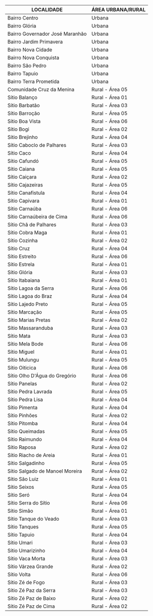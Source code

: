 | LOCALIDADE | ÁREA URBANA/RURAL |
|------------|-------------------|
| Bairro Centro | Urbana |
| Bairro Glória | Urbana |
| Bairro Governador José Maranhão | Urbana |
| Bairro Jardim Primavera | Urbana |
| Bairro Nova Cidade | Urbana |
| Bairro Nova Conquista | Urbana |
| Bairro São Pedro | Urbana |
| Bairro Tapuio | Urbana |
| Bairro Terra Prometida | Urbana |
| Comunidade Cruz da Menina | Rural - Área 05 |
| Sítio Balanço | Rural - Área 01 |
| Sítio Barbatão | Rural - Área 03 |
| Sítio Barroção | Rural - Área 05 |
| Sítio Boa Vista | Rural - Área 06 |
| Sítio Bogi | Rural - Área 02 |
| Sítio Brejinho | Rural - Área 04 |
| Sítio Caboclo de Palhares | Rural - Área 03 |
| Sítio Caco | Rural - Área 04 |
| Sítio Cafundó | Rural - Área 05 |
| Sítio Caiana | Rural - Área 05 |
| Sítio Caiçara | Rural - Área 02 |
| Sítio Cajazeiras | Rural - Área 05 |
| Sítio Canafistula | Rural - Área 04 |
| Sítio Capivara | Rural - Área 01 |
| Sítio Carnaúba | Rural - Área 06 |
| Sítio Carnaúbeira de Cima | Rural - Área 06 |
| Sítio Chã de Palhares | Rural - Área 03 |
| Sítio Cobra Maga | Rural - Área 01 |
| Sítio Cozinha | Rural - Área 02 |
| Sítio Cruz | Rural - Área 04 |
| Sítio Estreito | Rural - Área 06 |
| Sítio Estrela | Rural - Área 01 |
| Sítio Glória | Rural - Área 03 |
| Sítio Itabaiana | Rural - Área 01 |
| Sítio Lagoa da Serra | Rural - Área 06 |
| Sítio Lagoa do Braz | Rural - Área 04 |
| Sítio Lajedo Preto | Rural - Área 05 |
| Sítio Marcação | Rural - Área 05 |
| Sítio Marias Pretas | Rural - Área 02 |
| Sítio Massaranduba | Rural - Área 03 |
| Sítio Mata | Rural - Área 03 |
| Sítio Mela Bode | Rural - Área 06 |
| Sítio Miguel | Rural - Área 01 |
| Sítio Mulungu | Rural - Área 05 |
| Sítio Oiticica | Rural - Área 06 |
| Sítio Olho D'Água do Gregório | Rural - Área 06 |
| Sítio Panelas | Rural - Área 02 |
| Sítio Pedra Lavrada | Rural - Área 05 |
| Sítio Pedra Lisa | Rural - Área 04 |
| Sítio Pimenta | Rural - Área 04 |
| Sítio Pinhões | Rural - Área 02 |
| Sítio Pitomba | Rural - Área 04 |
| Sítio Queimadas | Rural - Área 05 |
| Sítio Raimundo | Rural - Área 04 |
| Sítio Raposa | Rural - Área 02 |
| Sítio Riacho de Areia | Rural - Área 01 |
| Sítio Salgadinho | Rural - Área 05 |
| Sítio Salgado de Manoel Moreira | Rural - Área 02 |
| Sítio São Luiz | Rural - Área 01 |
| Sítio Seixos | Rural - Área 05 |
| Sítio Seró | Rural - Área 04 |
| Sítio Serra do Sítio | Rural - Área 06 |
| Sítio Simão | Rural - Área 01 |
| Sítio Tanque do Veado | Rural - Área 03 |
| Sítio Tanques | Rural - Área 05 |
| Sítio Tapuio | Rural - Área 04 |
| Sítio Umari | Rural - Área 03 |
| Sítio Umarizinho | Rural - Área 04 |
| Sítio Vaca Morta | Rural - Área 03 |
| Sítio Várzea Grande | Rural - Área 02 |
| Sítio Volta | Rural - Área 06 |
| Sítio Zé de Fogo | Rural - Área 03 |
| Sítio Zé Paz da Serra | Rural - Área 03 |
| Sítio Zé Paz de Baixo | Rural - Área 02 |
| Sítio Zé Paz de Cima | Rural - Área 02 |
